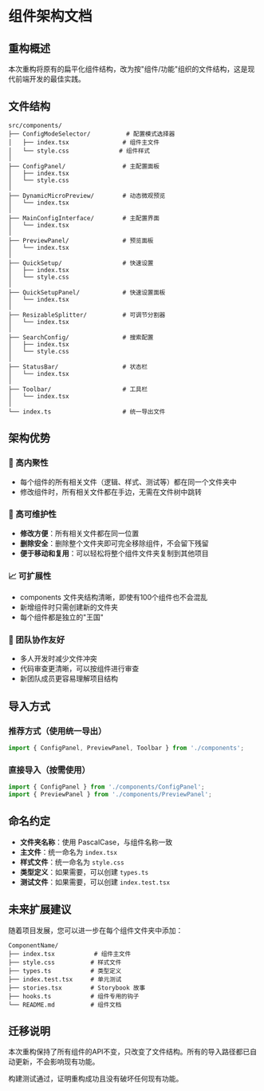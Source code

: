 # 组件架构文档

## 重构概述

本次重构将原有的扁平化组件结构，改为按"组件/功能"组织的文件结构，这是现代前端开发的最佳实践。

## 文件结构

```
src/components/
├── ConfigModeSelector/          # 配置模式选择器
│   ├── index.tsx               # 组件主文件
│   └── style.css              # 组件样式
│
├── ConfigPanel/                # 主配置面板
│   ├── index.tsx
│   └── style.css
│
├── DynamicMicroPreview/        # 动态微观预览
│   └── index.tsx
│
├── MainConfigInterface/        # 主配置界面
│   └── index.tsx
│
├── PreviewPanel/               # 预览面板
│   └── index.tsx
│
├── QuickSetup/                 # 快速设置
│   ├── index.tsx
│   └── style.css
│
├── QuickSetupPanel/            # 快速设置面板
│   └── index.tsx
│
├── ResizableSplitter/          # 可调节分割器
│   └── index.tsx
│
├── SearchConfig/               # 搜索配置
│   ├── index.tsx
│   └── style.css
│
├── StatusBar/                  # 状态栏
│   └── index.tsx
│
├── Toolbar/                    # 工具栏
│   └── index.tsx
│
└── index.ts                    # 统一导出文件
```

## 架构优势

### 🎯 高内聚性
- 每个组件的所有相关文件（逻辑、样式、测试等）都在同一个文件夹中
- 修改组件时，所有相关文件都在手边，无需在文件树中跳转

### 🔧 高可维护性
- **修改方便**：所有相关文件都在同一位置
- **删除安全**：删除整个文件夹即可完全移除组件，不会留下残留
- **便于移动和复用**：可以轻松将整个组件文件夹复制到其他项目

### 📈 可扩展性
- components 文件夹结构清晰，即使有100个组件也不会混乱
- 新增组件时只需创建新的文件夹
- 每个组件都是独立的"王国"

### 🚀 团队协作友好
- 多人开发时减少文件冲突
- 代码审查更清晰，可以按组件进行审查
- 新团队成员更容易理解项目结构

## 导入方式

### 推荐方式（使用统一导出）
```typescript
import { ConfigPanel, PreviewPanel, Toolbar } from './components';
```

### 直接导入（按需使用）
```typescript
import { ConfigPanel } from './components/ConfigPanel';
import { PreviewPanel } from './components/PreviewPanel';
```

## 命名约定

- **文件夹名称**：使用 PascalCase，与组件名称一致
- **主文件**：统一命名为 `index.tsx`
- **样式文件**：统一命名为 `style.css`
- **类型定义**：如果需要，可以创建 `types.ts`
- **测试文件**：如果需要，可以创建 `index.test.tsx`

## 未来扩展建议

随着项目发展，您可以进一步在每个组件文件夹中添加：

```
ComponentName/
├── index.tsx           # 组件主文件
├── style.css          # 样式文件
├── types.ts           # 类型定义
├── index.test.tsx     # 单元测试
├── stories.tsx        # Storybook 故事
├── hooks.ts           # 组件专用的钩子
└── README.md          # 组件文档
```

## 迁移说明

本次重构保持了所有组件的API不变，只改变了文件结构。所有的导入路径都已自动更新，不会影响现有功能。

构建测试通过，证明重构成功且没有破坏任何现有功能。

